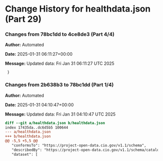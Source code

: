 # Change History for healthdata.json (Part 29)

### Changes from 78bc1dd to 4ce8de3 (Part 4/4)
**Author:** Automated

**Date:** 2025-01-31 06:11:27+00:00

**Message:** Updated data: Fri Jan 31 06:11:27 UTC 2025

```diff
 }
```

### Changes from 2b638b3 to 78bc1dd (Part 1/4)
**Author:** Automated

**Date:** 2025-01-31 04:10:47+00:00

**Message:** Updated data: Fri Jan 31 04:10:47 UTC 2025

```diff
diff --git a/healthdata.json b/healthdata.json
index 17435da..dc6d5b5 100644
--- a/healthdata.json
+++ b/healthdata.json
@@ -5,5 +5,5 @@
   "conformsTo": "https://project-open-data.cio.gov/v1.1/schema",
   "describedBy": "https://project-open-data.cio.gov/v1.1/schema/catalog.json",
   "dataset": [
```

